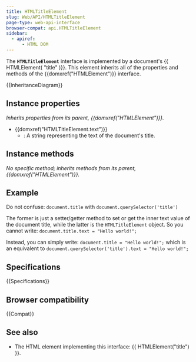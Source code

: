 ```yaml
---
title: HTMLTitleElement
slug: Web/API/HTMLTitleElement
page-type: web-api-interface
browser-compat: api.HTMLTitleElement
sidebar:
  - apiref:
      - HTML DOM
---
```


The **`HTMLTitleElement`** interface is implemented by a document's {{ HTMLElement( "title" )}}. This element inherits all of the properties and methods of the {{domxref("HTMLElement")}} interface.

{{InheritanceDiagram}}

## Instance properties

_Inherits properties from its parent, {{domxref("HTMLElement")}}._

- {{domxref("HTMLTitleElement.text")}}
  - : A string representing the text of the document's title.

## Instance methods

_No specific method; inherits methods from its parent, {{domxref("HTMLElement")}}._

## Example

Do not confuse: `document.title` with `document.querySelector('title')`

The former is just a setter/getter method to set or get the inner text value of the document title, while the latter is the `HTMLTitleElement` object. So you cannot write: `document.title.text = "Hello world!";`

Instead, you can simply write: `document.title = "Hello world!";` which is an equivalent to `document.querySelector('title').text = "Hello world!";`

## Specifications

{{Specifications}}

## Browser compatibility

{{Compat}}

## See also

- The HTML element implementing this interface: {{ HTMLElement("title") }}.
